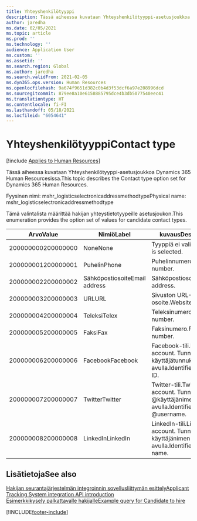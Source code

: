 ```yaml
---
title: Yhteyshenkilötyyppi
description: Tässä aiheessa kuvataan Yhteyshenkilötyyppi-asetusjoukkoa Dynamics 365 Human Resourcesissa.
author: jaredha
ms.date: 02/05/2021
ms.topic: article
ms.prod: ''
ms.technology: ''
audience: Application User
ms.custom: ''
ms.assetid: ''
ms.search.region: Global
ms.author: jaredha
ms.search.validFrom: 2021-02-05
ms.dyn365.ops.version: Human Resources
ms.openlocfilehash: 9a674f9651d382c0b4d3f53dcf6a97e208996dcd
ms.sourcegitcommit: 879ee8a10e6158885795dce4b3db5077540eec41
ms.translationtype: HT
ms.contentlocale: fi-FI
ms.lasthandoff: 05/18/2021
ms.locfileid: "6054641"
---
```

# <a name="contact-type"></a><span data-ttu-id="1a1b5-103">Yhteyshenkilötyyppi</span><span class="sxs-lookup"><span data-stu-id="1a1b5-103">Contact type</span></span>

[!include [Applies to Human Resources](../includes/applies-to-hr.md)]

<span data-ttu-id="1a1b5-104">Tässä aiheessa kuvataan Yhteyshenkilötyyppi-asetusjoukkoa Dynamics 365 Human Resourcesissa.</span><span class="sxs-lookup"><span data-stu-id="1a1b5-104">This topic describes the Contact type option set for Dynamics 365 Human Resources.</span></span>

<span data-ttu-id="1a1b5-105">Fyysinen nimi: mshr_logisticselectronicaddressmethodtype</span><span class="sxs-lookup"><span data-stu-id="1a1b5-105">Physical name: mshr_logisticselectronicaddressmethodtype</span></span>

<span data-ttu-id="1a1b5-106">Tämä valintalista määrittää hakijan yhteystietotyypeille asetusjoukon.</span><span class="sxs-lookup"><span data-stu-id="1a1b5-106">This enumeration provides the option set of values for candidate contact types.</span></span> 

| <span data-ttu-id="1a1b5-107">Arvo</span><span class="sxs-lookup"><span data-stu-id="1a1b5-107">Value</span></span> | <span data-ttu-id="1a1b5-108">Nimiö</span><span class="sxs-lookup"><span data-stu-id="1a1b5-108">Label</span></span> | <span data-ttu-id="1a1b5-109">kuvaus</span><span class="sxs-lookup"><span data-stu-id="1a1b5-109">Description</span></span> |
| --- | --- | --- |
| <span data-ttu-id="1a1b5-110">200000000</span><span class="sxs-lookup"><span data-stu-id="1a1b5-110">200000000</span></span> | <span data-ttu-id="1a1b5-111">None</span><span class="sxs-lookup"><span data-stu-id="1a1b5-111">None</span></span> | <span data-ttu-id="1a1b5-112">Tyyppiä ei valita.</span><span class="sxs-lookup"><span data-stu-id="1a1b5-112">No type is selected.</span></span> |
| <span data-ttu-id="1a1b5-113">200000001</span><span class="sxs-lookup"><span data-stu-id="1a1b5-113">200000001</span></span> | <span data-ttu-id="1a1b5-114">Puhelin</span><span class="sxs-lookup"><span data-stu-id="1a1b5-114">Phone</span></span> | <span data-ttu-id="1a1b5-115">Puhelinnumero</span><span class="sxs-lookup"><span data-stu-id="1a1b5-115">Telephone number.</span></span> |
| <span data-ttu-id="1a1b5-116">200000002</span><span class="sxs-lookup"><span data-stu-id="1a1b5-116">200000002</span></span> | <span data-ttu-id="1a1b5-117">Sähköpostiosoite</span><span class="sxs-lookup"><span data-stu-id="1a1b5-117">Email address</span></span> | <span data-ttu-id="1a1b5-118">Sähköpostiosoite.</span><span class="sxs-lookup"><span data-stu-id="1a1b5-118">Email address.</span></span> |
| <span data-ttu-id="1a1b5-119">200000003</span><span class="sxs-lookup"><span data-stu-id="1a1b5-119">200000003</span></span> | <span data-ttu-id="1a1b5-120">URL</span><span class="sxs-lookup"><span data-stu-id="1a1b5-120">URL</span></span> | <span data-ttu-id="1a1b5-121">Sivuston URL-osoite.</span><span class="sxs-lookup"><span data-stu-id="1a1b5-121">Website URL.</span></span> |
| <span data-ttu-id="1a1b5-122">200000004</span><span class="sxs-lookup"><span data-stu-id="1a1b5-122">200000004</span></span> | <span data-ttu-id="1a1b5-123">Teleksi</span><span class="sxs-lookup"><span data-stu-id="1a1b5-123">Telex</span></span> | <span data-ttu-id="1a1b5-124">Teleksinumero.</span><span class="sxs-lookup"><span data-stu-id="1a1b5-124">Telex number.</span></span> |
| <span data-ttu-id="1a1b5-125">200000005</span><span class="sxs-lookup"><span data-stu-id="1a1b5-125">200000005</span></span> | <span data-ttu-id="1a1b5-126">Faksi</span><span class="sxs-lookup"><span data-stu-id="1a1b5-126">Fax</span></span> | <span data-ttu-id="1a1b5-127">Faksinumero.</span><span class="sxs-lookup"><span data-stu-id="1a1b5-127">Fax number.</span></span> |
| <span data-ttu-id="1a1b5-128">200000006</span><span class="sxs-lookup"><span data-stu-id="1a1b5-128">200000006</span></span> | <span data-ttu-id="1a1b5-129">Facebook</span><span class="sxs-lookup"><span data-stu-id="1a1b5-129">Facebook</span></span> | <span data-ttu-id="1a1b5-130">Facebook-tili.</span><span class="sxs-lookup"><span data-stu-id="1a1b5-130">Facebook account.</span></span> <span data-ttu-id="1a1b5-131">Tunnistetaan käyttäjätunnuksen avulla.</span><span class="sxs-lookup"><span data-stu-id="1a1b5-131">Identified by User ID.</span></span> |
| <span data-ttu-id="1a1b5-132">200000007</span><span class="sxs-lookup"><span data-stu-id="1a1b5-132">200000007</span></span> | <span data-ttu-id="1a1b5-133">Twitter</span><span class="sxs-lookup"><span data-stu-id="1a1b5-133">Twitter</span></span> | <span data-ttu-id="1a1b5-134">Twitter-tili.</span><span class="sxs-lookup"><span data-stu-id="1a1b5-134">Twitter account.</span></span> <span data-ttu-id="1a1b5-135">Tunnistetaan @käyttäjänimen avulla.</span><span class="sxs-lookup"><span data-stu-id="1a1b5-135">Identified by @username.</span></span> |
| <span data-ttu-id="1a1b5-136">200000008</span><span class="sxs-lookup"><span data-stu-id="1a1b5-136">200000008</span></span> | <span data-ttu-id="1a1b5-137">LinkedIn</span><span class="sxs-lookup"><span data-stu-id="1a1b5-137">LinkedIn</span></span> | <span data-ttu-id="1a1b5-138">LinkedIn-tili.</span><span class="sxs-lookup"><span data-stu-id="1a1b5-138">LinkedIn account.</span></span> <span data-ttu-id="1a1b5-139">Tunnistetaan käyttäjänimen avulla.</span><span class="sxs-lookup"><span data-stu-id="1a1b5-139">Identified by user name.</span></span> |

## <a name="see-also"></a><span data-ttu-id="1a1b5-140">Lisätietoja</span><span class="sxs-lookup"><span data-stu-id="1a1b5-140">See also</span></span>

[<span data-ttu-id="1a1b5-141">Hakijan seurantajärjestelmän integroinnin sovellusliittymän esittely</span><span class="sxs-lookup"><span data-stu-id="1a1b5-141">Applicant Tracking System integration API introduction</span></span>](hr-admin-integration-ats-api-introduction.md)<br>
[<span data-ttu-id="1a1b5-142">Esimerkkikysely palkattavalle hakijalle</span><span class="sxs-lookup"><span data-stu-id="1a1b5-142">Example query for Candidate to hire</span></span>](hr-admin-integration-ats-api-candidate-to-hire-example-query.md)


[!INCLUDE[footer-include](../includes/footer-banner.md)]